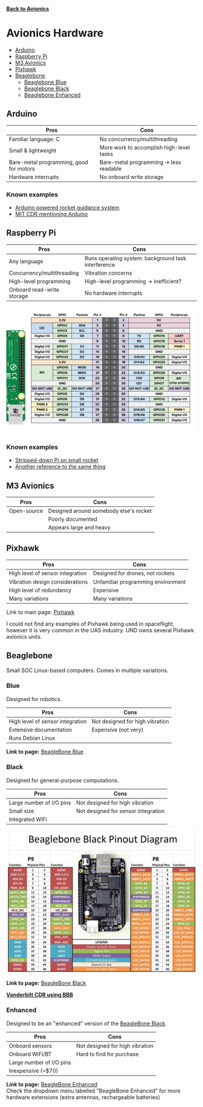 **[Back to Avionics](https://und-arc.github.io/research/avionics/index.html)**

# Avionics Hardware

- [Arduino](#arduino)  
- [Raspberry Pi](#raspberry-pi)   
- [M3 Avionics](#m3-avionics)  
- [Pixhawk](#pixhawk)  
- [Beaglebone](#beaglebone)  
  - [Beaglebone Blue](#blue)
  - [Beaglebone Black](#black)
  - [Beaglebone Enhanced](#enhanced)


## Arduino

| Pros          | Cons          |
| ------------- | ------------- |
| Familiar language: C | No concurrency/multithreading |
| Small & lightweight | More work to accomplish high-level tasks |
| Bare-metal programming, good for motors | Bare-metal programming -> less readable |
| Hardware interrupts | No onboard write storage |

### Known examples

- [Arduino powered rocket guidance system](https://www.instructables.com/id/Arduino-Powered-Rocket-Guidance-System/)
- [MIT CDR mentioning Arduino](http://web.mit.edu/rocketteam/www/usli/2011-12/MIT%20RT%20CDR%202012.pdf)

## Raspberry Pi

| Pros          | Cons          |
| ------------- | ------------- |
| Any language | Runs operating system: background task interference |
| Concurrency/multithreading | Vibration concerns |
| High-level programming | High-level programming -> inefficient? |
| Onboard read-write storage | No hardware interrupts |

<div style="text-align:center">
    <!-- sorry about this if you're reading this file as text or offline... -->
    <img src="https://github.com/und-arc/Research/raw/master/docs/avionics/pi-pinout-diagram.png"/>
</div>

### Known examples

- [Stripped-down Pi on small rocket](https://www.raspberrypi.org/blog/rocket-man/)
- [Another reference to the same thing](http://realflightsystems.com/wordpress/?page_id=722)

## M3 Avionics

| Pros          | Cons          |
| ------------- | ------------- |
| Open-source | Designed around somebody else's rocket |
| | Poorly documented |
| | Appears large and heavy |

## Pixhawk

| Pros          | Cons          |
| ------------- | ------------- |
| High level of sensor integration | Designed for drones, not rockets |
| Vibration design considerations | Unfamiliar programming environment |
| High level of redundancy | Expensive |
| Many variations | Many variations |

Link to main page: [Pixhawk](http://pixhawk.org/)

I could not find any examples of Pixhawk being used in spaceflight, however it is very common in the UAS industry.  UND owns several Pixhawk avionics units.

## Beaglebone

Small SOC Linux-based computers.  Comes in multiple variations.

### Blue

Designed for robotics.

| Pros          | Cons         |
| ------------- | ------------ |
| High level of sensor integration | Not designed for high vibration |
| Extensive documentation | Expensive (not very) |
| Runs Debian Linux |

**Link to page:** [BeagleBone Blue](https://beagleboard.org/blue)

### Black

Designed for general-purpose computations.

| Pros           | Cons        |
| -------------- | ----------- |
| Large number of I/O pins | Not designed for high vibration |
| Small size | Not designed for sensor integration |
| Integrated WiFi |

<div style="text-align:center">
    <!-- sorry about this if you're reading this file as text or offline... -->
    <img src="https://github.com/und-arc/Research/raw/master/docs/avionics/beaglebone-black-pinout.jpg"/>
</div>

**Link to page:** [BeagleBone Black](http://beagleboard.org/black)

**[Vanderbilt CDR using BBB](https://www.vanderbilt.edu/usli/wp-content/uploads/sites/146/2016/09/CDR-1.pdf)**

### Enhanced

Designed to be an "enhanced" version of the [BeagleBone Black](#black).

| Pros          | Cons          |
| ------------- | ------------- |
| Onboard sensors | Not designed for high vibration |
| Onboard WiFi/BT | Hard to find for purchase |
| Large number of I/O pins |
| Inexpensive (~$70) |

**Link to page:** [BeagleBone Enhanced](https://www.sancloud.co.uk/?page_id=254)  
Check the dropdown menu labelled "BeagleBone Enhanced" for more hardware extensions (extra antennas, rechargeable batteries)
